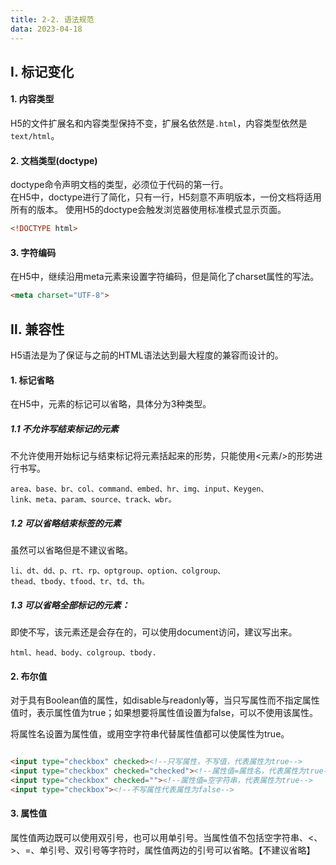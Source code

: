 ```yaml
---
title: 2-2. 语法规范
data: 2023-04-18
---
```

## Ⅰ. 标记变化
#### 1. 内容类型
H5的文件扩展名和内容类型保持不变，扩展名依然是`.html`，内容类型依然是 `text/html`。
#### 2. 文档类型(doctype)
doctype命令声明文档的类型，必须位于代码的第一行。  
在H5中，doctype进行了简化，只有一行，H5刻意不声明版本，一份文档将适用所有的版本。
使用H5的doctype会触发浏览器使用标准模式显示页面。 
```html
<!DOCTYPE html>
```
#### 3. 字符编码
在H5中，继续沿用meta元素来设置字符编码，但是简化了charset属性的写法。
```html
<meta charset="UTF-8">
```
 

## Ⅱ. 兼容性
H5语法是为了保证与之前的HTML语法达到最大程度的兼容而设计的。

#### 1. 标记省略
在H5中，元素的标记可以省略，具体分为3种类型。
##### 1.1 不允许写结束标记的元素
不允许使用开始标记与结束标记将元素括起来的形势，只能使用<元素/>的形势进行书写。
```
area、base、br、col、command、embed、hr、img、input、Keygen、
link、meta、param、source、track、wbr。
```
##### 1.2 可以省略结束标签的元素
虽然可以省略但是不建议省略。
```
li、dt、dd、p、rt、rp、optgroup、option、colgroup、
thead、tbody、tfood、tr、td、th。
```
##### 1.3 可以省略全部标记的元素：
即使不写，该元素还是会存在的，可以使用document访问，建议写出来。
```
html、head、body、colgroup、tbody.
```
#### 2. 布尔值
对于具有Boolean值的属性，如disable与readonly等，当只写属性而不指定属性值时，表示属性值为true；如果想要将属性值设置为false，可以不使用该属性。  

将属性名设置为属性值，或用空字符串代替属性值都可以使属性为true。
```html

<input type="checkbox" checked><!--只写属性，不写值，代表属性为true-->
<input type="checkbox" checked="checked"><!--属性值=属性名，代表属性为true-->
<input type="checkbox" checked=""><!--属性值=空字符串，代表属性为true-->
<input type="checkbox"><!--不写属性代表属性为false-->
```
#### 3. 属性值
属性值两边既可以使用双引号，也可以用单引号。当属性值不包括空字符串、<、>、=、单引号、双引号等字符时，属性值两边的引号可以省略。【不建议省略】
